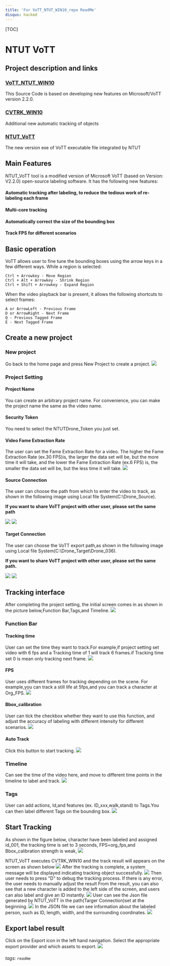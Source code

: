 ```yaml
---
title: 'For VoTT_NTUT_WIN10_repo ReadMe'
disqus: hackmd
---
```

[TOC]
# NTUT VoTT
##  Project description and links

###  [VoTT_NTUT_WIN10](https://github.com/masteree108/VoTT_NTUT_WIN10)
This Source Code is based on developing new features on Microsoft/VoTT version 2.2.0.


###  [CVTRK_WIN10](https://github.com/masteree108/CVTRK_WIN10)
Additional new automatic tracking of objects

###  [NTUT_VoTT](https://drive.google.com/file/d/18bD1TYMr4szTqwdqgBfovvSoXhiBLpHo/view?usp=sharing)
The new version exe of VoTT executable file integrated by NTUT

##  Main Features
NTUT_VoTT tool is a modified version of Microsoft VoTT (based on Version: V2.2.0) open-source labeling software. It has the following new features:
####  Automatic tracking after labeling, to reduce the tedious work of re-labeling each frame
#### Multi-core tracking
#### Automatically correct the size of the bounding box
#### Track FPS for different scenarios

##  Basic operation
VoTT allows user to fine tune the bounding boxes using the arrow keys in a few different ways. While a region is selected:
```gherkin=
Ctrl + Arrowkey - Move Region
Ctrl + Alt + Arrowkey - Shrink Region
Ctrl + Shift + Arrowkey - Expand Region
```
When the video playback bar is present, it allows the following shortcuts to select frames:
```gherkin=
A or ArrowLeft - Previous Frame
D or ArrowRight - Next Frame
Q - Previous Tagged Frame
E - Next Tagged Frame
```
##  Create a new project

###  New project
Go back to the home page and press New Project to create a project.
![](https://i.imgur.com/awsb5BL.png)

###  Project Setting

#### Project Name
You can create an arbitrary project name. For convenience, you can make the project name the same as the video name.

#### Security Token
You need to select the NTUTDrone_Token you just set.

#### Video Fame Extraction Rate 
The user can set the Fame Extraction Rate for a video. The higher the Fame Extraction Rate (ex.30 FPS)is, the larger the data set will be, but the more time it will take, and the lower the Fame Extraction Rate (ex.6 FPS) is, the smaller the data set will be, but the less time it will take.
![](https://i.imgur.com/gJ6vWLE.png)

#### Source Connection
The user can choose the path from which to enter the video to track, as shown in the following image using Local file System(C:\Drone_Source).

**If you want to share VoTT project with other user, please set the same path**

![](https://i.imgur.com/23wViLg.png)
![](https://i.imgur.com/fl5znJz.png)

#### Target Connection
The user can choose the VoTT export path,as shown in the following image using Local file System(C:\Drone_Target\Drone_036).

**If you want to share VoTT project with other user, please set the same path.**

![](https://i.imgur.com/AR9xnrj.png)
![](https://i.imgur.com/C7VzdnN.png)

## Tracking interface 
After completing the project setting, the initial screen comes in as shown in the picture below,Function Bar,Tags,and Timeline.
![](https://i.imgur.com/znWPq6B.jpg)

### Function Bar
#### Tracking time 
User can set the time they want to track.For example,if project setting set video with 6 fps and a Tracking time of 1 will track 6 frames.if Tracking time set 0 is mean only tracking next frame.
![](https://i.imgur.com/UoIWGHT.png)

#### FPS
User uses different frames for tracking depending on the scene. For example,you can track a still life at 5fps,and you can track a character at Org_FPS.
![](https://i.imgur.com/1Xpcrxe.png)

#### Bbox_calibration
User can tick the checkbox whether they want to use this function, and adjust the accuracy of labeling with different intensity for different scenarios.
![](https://i.imgur.com/fOOGrfr.png)

#### Auto Track
Click this button to start tracking.
![](https://i.imgur.com/WmIvGEv.png)


### Timeline
Can see the time of the video here, and move to different time points in the timeline to label and track.
![](https://i.imgur.com/Ut7M1RC.png)

### Tags 
User can add actions, Id,and features (ex. ID_xxx,walk,stand) to Tags.You can then label different Tags on the bounding box.
![](https://i.imgur.com/KLQZdcv.png)

## Start Tracking 
As shown in the figure below, character have been labeled and assigned id_001, the tracking time is set to 3 seconds, FPS=org_fps,and Bbox_calibration strength is weak,
![](https://i.imgur.com/qqSjmKZ.jpg)

NTUT_VoTT executes CVTRK_WIN10 and the track result will appears on the screen as shown below
![](https://i.imgur.com/OyMyBKO.jpg)
After the tracking is complete, a system message will be displayed indicating tracking object successfully.
![](https://i.imgur.com/Om9m814.jpg)
Then user needs to press "D" to debug the tracking process. If there is any error, the user needs to manually adjust the result
From the result, you can also see that a new character is added to the left side of the screen, and users can also label and give an ID instantly.
![](https://i.imgur.com/ExAbv6V.jpg)
User can see the Json file generated by NTUT_VoTT in the path(Targer Connection)set at the beginning.
![](https://i.imgur.com/WAYRPW5.png)
In the JSON file we can see information about the labeled person, such as ID, length, width, and the surrounding coordinates.
![](https://i.imgur.com/DxhgDtF.png)

## Export label result

Click on the Export icon in the left hand navigation. Select the appropriate export provider and which assets to export.
![](https://i.imgur.com/tjoAYHG.png)




###### tags: `readme`